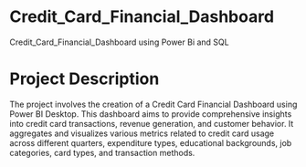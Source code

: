 # Credit_Card_Financial_Dashboard
Credit_Card_Financial_Dashboard using Power Bi and SQL
# Project Description
The project involves the creation of a Credit Card Financial Dashboard using Power BI Desktop. This dashboard aims to provide comprehensive insights into credit card transactions, revenue generation, and customer behavior. It aggregates and visualizes various metrics related to credit card usage across different quarters, expenditure types, educational backgrounds, job categories, card types, and transaction methods.

